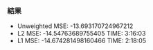
### 結果
- Unweighted 
MSE:  -13.693170724967212
- L2
MSE:  -14.54763689755405
TIME: 3:16:03
- L1
MSE:  -14.674281498160466
TIME: 2:18:05


